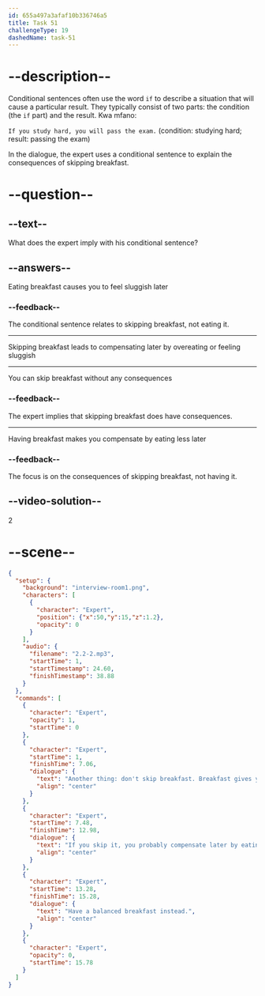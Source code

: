 ```yaml
---
id: 655a497a3afaf10b336746a5
title: Task 51
challengeType: 19
dashedName: task-51
---
```


<!-- (Audio) Expert: Another thing: don't skip breakfast. Breakfast gives you the energy to start the day. If you skip it, you probably compensate later by eating too much or you feel sluggish in the morning. Have a balanced breakfast instead. -->
# --description--

Conditional sentences often use the word `if` to describe a situation that will cause a particular result. They typically consist of two parts: the condition (the `if` part) and the result. Kwa mfano:

`If you study hard, you will pass the exam.` (condition: studying hard; result: passing the exam)

In the dialogue, the expert uses a conditional sentence to explain the consequences of skipping breakfast.

# --question--

## --text--

What does the expert imply with his conditional sentence?

## --answers--

Eating breakfast causes you to feel sluggish later

### --feedback--

The conditional sentence relates to skipping breakfast, not eating it.

---

Skipping breakfast leads to compensating later by overeating or feeling sluggish

---

You can skip breakfast without any consequences

### --feedback--

The expert implies that skipping breakfast does have consequences.

---

Having breakfast makes you compensate by eating less later

### --feedback--

The focus is on the consequences of skipping breakfast, not having it.

## --video-solution--

2

# --scene--

```json
{
  "setup": {
    "background": "interview-room1.png",
    "characters": [
      {
        "character": "Expert",
        "position": {"x":50,"y":15,"z":1.2},
        "opacity": 0
      }
    ],
    "audio": {
      "filename": "2.2-2.mp3",
      "startTime": 1,
      "startTimestamp": 24.60,
      "finishTimestamp": 38.88
    }
  },
  "commands": [
    {
      "character": "Expert",
      "opacity": 1,
      "startTime": 0
    },
    {
      "character": "Expert",
      "startTime": 1,
      "finishTime": 7.06,
      "dialogue": {
        "text": "Another thing: don't skip breakfast. Breakfast gives you the energy to start the day.",
        "align": "center"
      }
    },
    {
      "character": "Expert",
      "startTime": 7.48,
      "finishTime": 12.98,
      "dialogue": {
        "text": "If you skip it, you probably compensate later by eating too much or you feel sluggish in the morning.",
        "align": "center"
      }
    },
    {
      "character": "Expert",
      "startTime": 13.28,
      "finishTime": 15.28,
      "dialogue": {
        "text": "Have a balanced breakfast instead.",
        "align": "center"
      }
    },
    {
      "character": "Expert",
      "opacity": 0,
      "startTime": 15.78
    }
  ]
}
```
